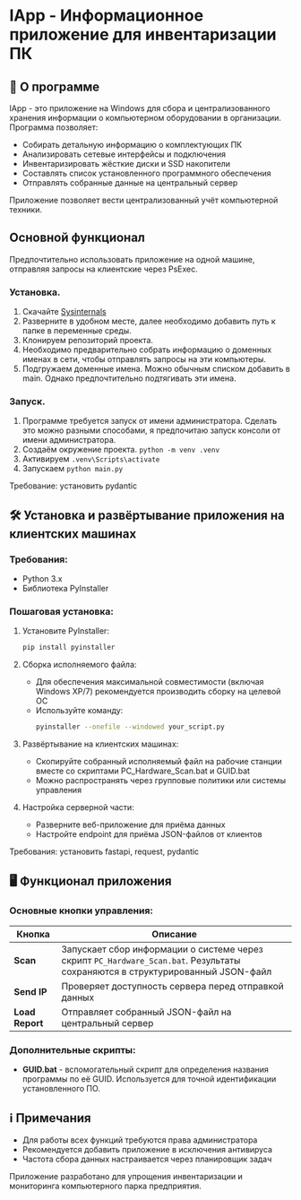 # IApp - Информационное приложение для инвентаризации ПК

## 📌 О программе

IApp - это приложение на Windows для сбора и централизованного хранения информации о компьютерном оборудовании в организации. Программа позволяет:

- Собирать детальную информацию о комплектующих ПК
- Анализировать сетевые интерфейсы и подключения
- Инвентаризировать жёсткие диски и SSD накопители
- Составлять список установленного программного обеспечения
- Отправлять собранные данные на центральный сервер

Приложение позволяет вести централизованный учёт компьютерной техники.

## Основной функционал
Предпочтительно использовать приложение на одной машине, отправляя запросы на клиентские через PsExec. 
### Установка.
1. Скачайте [Sysinternals](https://learn.microsoft.com/ru-ru/sysinternals/downloads/psexec)
2. Разверните в удобном месте, далее необходимо добавить путь к папке в переменные среды.
3. Клонируем репозиторий проекта.
4. Необходимо предварительно собрать информацию о доменных именах в сети, чтобы отправлять запросы на эти компьютеры.
5. Подгружаем доменные имена. Можно обычным списком добавить в main. Однако предпочтительно подтягивать эти имена.
### Запуск.
1. Программе требуется запуск от имени администратора. Сделать это можно разными способами, я предпочитаю запуск консоли от имени администратора.
2. Создаём окружение проекта. `python -m venv .venv`
3. Активируем `.venv\Scripts\activate`
4. Запускаем `python main.py`

Требование: установить pydantic

## 🛠 Установка и развёртывание приложения на клиентских машинах

### Требования:
- Python 3.x
- Библиотека PyInstaller

### Пошаговая установка:

1. Установите PyInstaller:
   ```bash
   pip install pyinstaller
   ```

2. Сборка исполняемого файла:
   - Для обеспечения максимальной совместимости (включая Windows XP/7) рекомендуется производить сборку на целевой ОС
   - Используйте команду:
     ```bash
     pyinstaller --onefile --windowed your_script.py
     ```

3. Развёртывание на клиентских машинах:
   - Скопируйте собранный исполняемый файл на рабочие станции вместе со скриптами PC_Hardware_Scan.bat и GUID.bat
   - Можно распространять через групповые политики или системы управления

4. Настройка серверной части:
   - Разверните веб-приложение для приёма данных
   - Настройте endpoint для приёма JSON-файлов от клиентов

Требования: установить fastapi, request, pydantic
## 🖥 Функционал приложения

### Основные кнопки управления:

| Кнопка       | Описание |
|--------------|----------|
| **Scan**     | Запускает сбор информации о системе через скрипт `PC_Hardware_Scan.bat`. Результаты сохраняются в структурированный JSON-файл |
| **Send IP**  | Проверяет доступность сервера перед отправкой данных |
| **Load Report** | Отправляет собранный JSON-файл на центральный сервер |

### Дополнительные скрипты:

- **GUID.bat** - вспомогательный скрипт для определения названия программы по её GUID. Используется для точной идентификации установленного ПО.

## ℹ️ Примечания

- Для работы всех функций требуются права администратора
- Рекомендуется добавить приложение в исключения антивируса
- Частота сбора данных настраивается через планировщик задач

Приложение разработано для упрощения инвентаризации и мониторинга компьютерного парка предприятия.
